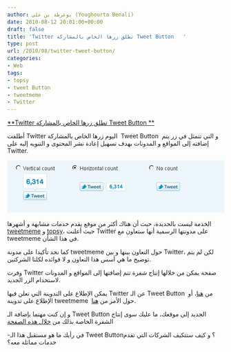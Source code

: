 ```yaml
---
author: يوغرطة بن علي (Youghourta Benali)
date: 2010-08-12 20:01:00+00:00
draft: false
title: 'Twitter تطلق زرها الخاص بالمشاركة Tweet Button   '
type: post
url: /2010/08/twitter-tweet-button/
categories:
- Web
tags:
- topsy
- tweet Button
- tweetmeme
- Twitter
---
```


[**Twitter تطلق زرها الخاص بالمشاركة Tweet Button **](https://www.it-scoop.com/2010/08/twitter-tweet-button)




أطلقت Twitter اليوم زرها الخاص بالمشاركة  Tweet Button  و التي تتمثل في زر يتم إضافته إلى المواقع و المدونات بهدف تسهيل إعادة نشر المحتوى و التنويه إليه على Twitter.


[![](tweet-button.png)
](https://www.it-scoop.com/2010/08/twitter-tweet-button)

الخدمة ليست بالجديدة، حيث أن هناك أكثر من موقع يقدم خدمات مشابهة و أشهرها [tweetmeme](http://tweetmeme.com/) و [topsy](http://topsy.com/)، حيث أعلنت Twitter على مدونتها الرسمية أنها ستعاون مع tweetmeme في هذا الشأن.

كما نجد تأكيدا على مدونة tweetmeme حول التعاون بينها و بين Twitter، لكن لم يتم توضيح ما هي أسس هذا التعاون و لا فوائده لكلتا الشركتين.

وفرت Twitter صفحة يمكن من خلالها إنتاج شفرة تتم إضافتها إلى المواقع و المدونات لاستخدام الزر الجديد.

يمكن الإطلاع على التدوينة التي تعلن فيها Twitter عن الـ Tweet Button  من [هنا](http://blog.twitter.com/2010/08/pushing-our-tweet-button.html)، أو الإطلاع على تدوينة tweetmeme  حول الأمر من [هنا](http://blog.tweetmeme.com/2010/08/12/twitter-tweet-button/).

و إن كنت مهتما بإضافة الـ Tweet Button الجديد إلى موقعك، ما عليك سوى إنتاج الشفرة الخاصة بذلك من [خلال هذه الصفحة](http://twitter.com/goodies/tweetbutton)

-في رأيك ما هو مستقبل هذا الـ Tweet Button؟ و كيف ستتكيف الشركات التي تقدم خدمات مماثلة معه؟
